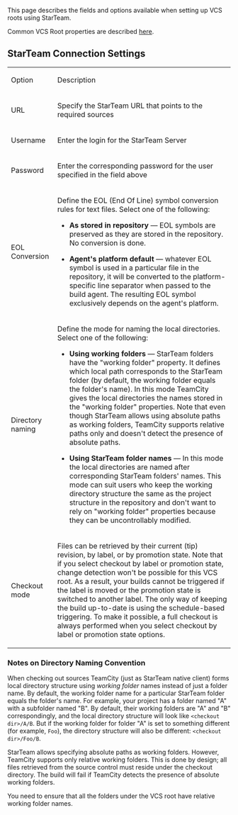 [//]: # (title: StarTeam)
[//]: # (auxiliary-id: StarTeam)
This page describes the fields and options available when setting up VCS roots using StarTeam.

Common VCS Root properties are described [here](configuring-vcs-roots.md#Common+VCS+Root+Properties).

## StarTeam Connection Settings



<table>
<tr>


<td>

Option 


</td>


<td>

Description 


</td>
</tr>
<tr>


<td>

 URL 


</td>


<td>

 Specify the StarTeam URL that points to the required sources 


</td>
</tr>
<tr>


<td>

 Username 


</td>


<td>

 Enter the login for the StarTeam Server 


</td>
</tr>
<tr>


<td>

 Password 


</td>


<td>

 Enter the corresponding password for the user specified in the field above 


</td>
</tr>
<tr>


<td>

 EOL Conversion 


</td>


<td>

 Define the EOL (End Of Line) symbol conversion rules for text files. Select one of the following:



	
* __As stored in repository__ — EOL symbols are preserved as they are stored in the repository. No conversion is done.
	
* __Agent's platform default__ — whatever EOL symbol is used in a particular file in the repository, it will be converted to the platform\-specific line separator when passed to the build agent. The resulting EOL symbol exclusively depends on the agent's platform.




</td>
</tr>
<tr>


<td>

 Directory naming 


</td>


<td>

 Define the mode for naming the local directories. Select one of the following:



	
* __Using working folders__ — StarTeam folders have the "working folder" property. It defines which local path corresponds to the StarTeam folder (by default, the working folder equals the folder's name). In this mode TeamCity gives the local directories the names stored in the "working folder" properties. Note that even though StarTeam allows using absolute paths as working folders, TeamCity supports relative paths only and doesn't detect the presence of absolute paths.
	
* __Using StarTeam folder names__ — In this mode the local directories are named after corresponding StarTeam folders' names. This mode can suit users who keep the working directory structure the same as the project structure in the repository and don't want to rely on "working folder" properties because they can be uncontrollably modified.




</td>
</tr>
<tr>


<td>

 Checkout mode 


</td>


<td>

 Files can be retrieved by their current (tip) revision, by label, or by promotion state. 
Note that if you select checkout by label or promotion state, change detection won't be possible for this VCS root. As a result, your builds cannot be triggered if the label is moved or the promotion state is switched to another label. The only way of keeping the build up\-to\-date is using the schedule\-based triggering. To make it possible, a full checkout is always performed when you select checkout by label or promotion state options. 


</td>
</tr>
</table>




### Notes on Directory Naming Convention



When checking out sources TeamCity (just as StarTeam native client) forms local directory structure using _working folder_ names instead of just a folder name. By default, the working folder name for a particular StarTeam folder equals the folder's name.
For example, your project has a folder named "A" with a subfolder named "B". By default, their working folders are "A" and "B" correspondingly, and the local directory structure will look like `<checkout dir>/A/B`. But if the working folder for folder "A" is set to something different (for example, `Foo`), the directory structure will also be different: `<checkout dir>/Foo/B`.

StarTeam allows specifying absolute paths as working folders. However, TeamCity supports only relative working folders. This is done by design; all files retrieved from the source control must reside under the checkout directory. The build will fail if TeamCity detects the presence of absolute working folders.

You need to ensure that all the folders under the VCS root have relative working folder names.
